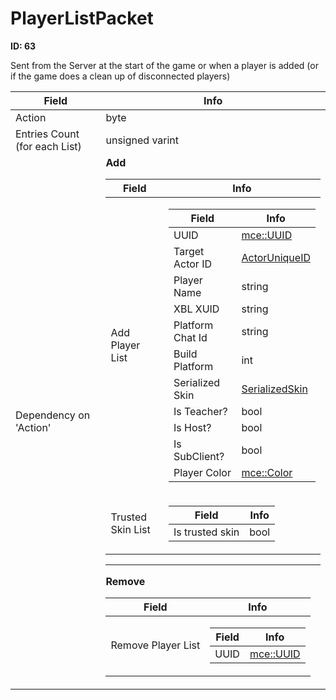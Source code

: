 # PlayerListPacket

**ID: 63**  

Sent from the Server at the start of the game or when a player is added (or if the game does a clean up of disconnected players)

<table><thead><tr><th>Field</th><th>Info</th></tr></thead><tbody>
<tr><td>Action</td><td>byte</td></tr>
<tr><td>Entries Count (for each List)</td><td>unsigned varint</td></tr>
<tr><td>Dependency on 'Action'</td><td><b>Add</b><br>
  <table><thead><tr><th>Field</th><th>Info</th></tr></thead><tbody>
  <tr><td>Add Player List</td><td><table><thead><tr><th>Field</th><th>Info</th></tr></thead><tbody>
    <tr><td>UUID</td><td><a href="../types/mce_UUID.md">mce::UUID</a></td></tr>
    <tr><td>Target Actor ID</td><td><a href="../types/ActorUniqueID.md">ActorUniqueID</a></td></tr>
    <tr><td>Player Name</td><td>string</td></tr>
    <tr><td>XBL XUID</td><td>string</td></tr>
    <tr><td>Platform Chat Id</td><td>string</td></tr>
    <tr><td>Build Platform</td><td>int</td></tr>
    <tr><td>Serialized Skin</td><td><a href="../types/SerializedSkin.md">SerializedSkin</a></td></tr>
    <tr><td>Is Teacher?</td><td>bool</td></tr>
    <tr><td>Is Host?</td><td>bool</td></tr>
    <tr><td>Is SubClient?</td><td>bool</td></tr>
    <tr><td>Player Color</td><td><a href="../types/mce_Color.md">mce::Color</a></td></tr>
    </tbody></table></td></tr>
  <tr><td>Trusted Skin List</td><td><table><thead><tr><th>Field</th><th>Info</th></tr></thead><tbody>
    <tr><td>Is trusted skin</td><td>bool</td></tr>
    </tbody></table></td></tr>
  </tbody></table><hr>
  <b>Remove</b><br>
  <table><thead><tr><th>Field</th><th>Info</th></tr></thead><tbody>
  <tr><td>Remove Player List</td><td><table><thead><tr><th>Field</th><th>Info</th></tr></thead><tbody>
    <tr><td>UUID</td><td><a href="../types/mce_UUID.md">mce::UUID</a></td></tr>
    </tbody></table></td></tr>
  </tbody></table></td></tr>
</tbody></table>